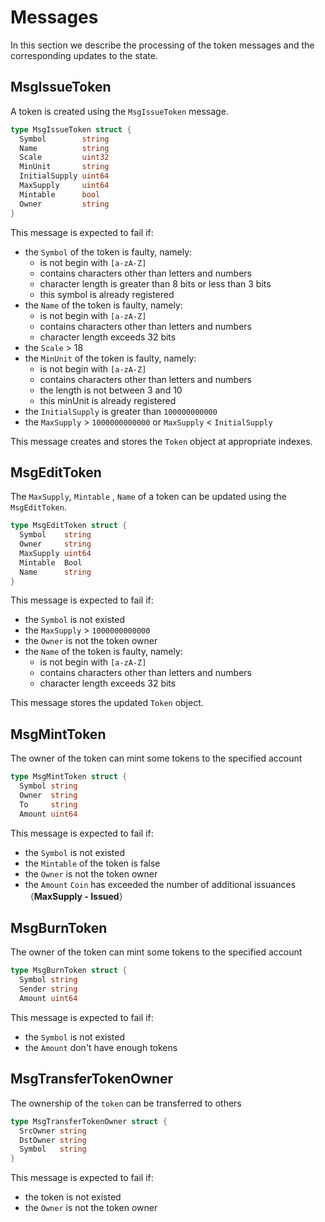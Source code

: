 <!--
order: 2
-->

# Messages

In this section we describe the processing of the token messages and the
corresponding updates to the state.

## MsgIssueToken

A token is created using the `MsgIssueToken` message.

```go
type MsgIssueToken struct {
  Symbol        string
  Name          string
  Scale         uint32
  MinUnit       string
  InitialSupply uint64
  MaxSupply     uint64
  Mintable      bool
  Owner         string
}
```

This message is expected to fail if:

- the `Symbol` of the token is faulty, namely:
  - is not begin with `[a-zA-Z]`
  - contains characters other than letters and numbers
  - character length is greater than 8 bits or less than 3 bits
  - this symbol is already registered
- the `Name` of the token is faulty, namely:
  - is not begin with `[a-zA-Z]`
  - contains characters other than letters and numbers
  - character length exceeds 32 bits
- the `Scale` > 18
- the `MinUnit` of the token is faulty, namely:
  - is not begin with `[a-zA-Z]`
  - contains characters other than letters and numbers
  - the length is not between 3 and 10
  - this minUnit is already registered
- the `InitialSupply` is greater than `100000000000`
- the `MaxSupply` > `1000000000000` or `MaxSupply` < `InitialSupply`

This message creates and stores the `Token` object at appropriate
indexes.

## MsgEditToken

The `MaxSupply`, `Mintable` , `Name` of a token can be updated using the
`MsgEditToken`.

```go
type MsgEditToken struct {
  Symbol    string
  Owner     string
  MaxSupply uint64
  Mintable  Bool
  Name      string
}
```

This message is expected to fail if:

- the `Symbol` is not existed
- the `MaxSupply` > `1000000000000`
- the `Owner` is not the token owner
- the `Name` of the token is faulty, namely:
  - is not begin with `[a-zA-Z]`
  - contains characters other than letters and numbers
  - character length exceeds 32 bits

This message stores the updated `Token` object.

## MsgMintToken

The owner of the token can mint some tokens to the specified account

```go
type MsgMintToken struct {
  Symbol string
  Owner  string
  To     string
  Amount uint64
```

This message is expected to fail if:

- the `Symbol` is not existed
- the `Mintable` of the token is false
- the `Owner` is not the token owner
- the `Amount` `Coin` has exceeded the number of additional
  issuances（**MaxSupply - Issued**）

## MsgBurnToken

The owner of the token can mint some tokens to the specified account

```go
type MsgBurnToken struct {
  Symbol string
  Sender string
  Amount uint64
```

This message is expected to fail if:

- the `Symbol` is not existed
- the `Amount` don't have enough tokens

## MsgTransferTokenOwner

The ownership of the `token` can be transferred to others

```go
type MsgTransferTokenOwner struct {
  SrcOwner string
  DstOwner string
  Symbol   string
}
```

This message is expected to fail if:

- the token is not existed
- the `Owner` is not the token owner

